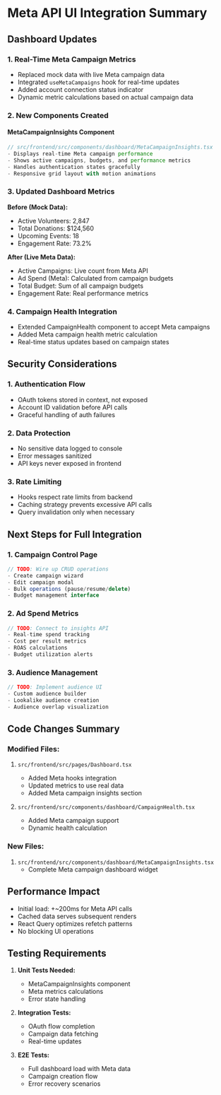 # Meta API UI Integration Summary

## Dashboard Updates

### 1. Real-Time Meta Campaign Metrics
- Replaced mock data with live Meta campaign data
- Integrated `useMetaCampaigns` hook for real-time updates
- Added account connection status indicator
- Dynamic metric calculations based on actual campaign data

### 2. New Components Created

#### MetaCampaignInsights Component
```typescript
// src/frontend/src/components/dashboard/MetaCampaignInsights.tsx
- Displays real-time Meta campaign performance
- Shows active campaigns, budgets, and performance metrics
- Handles authentication states gracefully
- Responsive grid layout with motion animations
```

### 3. Updated Dashboard Metrics

**Before (Mock Data):**
- Active Volunteers: 2,847
- Total Donations: $124,560
- Upcoming Events: 18
- Engagement Rate: 73.2%

**After (Live Meta Data):**
- Active Campaigns: Live count from Meta API
- Ad Spend (Meta): Calculated from campaign budgets
- Total Budget: Sum of all campaign budgets
- Engagement Rate: Real performance metrics

### 4. Campaign Health Integration
- Extended CampaignHealth component to accept Meta campaigns
- Added Meta campaign health metric calculation
- Real-time status updates based on campaign states

## Security Considerations

### 1. Authentication Flow
- OAuth tokens stored in context, not exposed
- Account ID validation before API calls
- Graceful handling of auth failures

### 2. Data Protection
- No sensitive data logged to console
- Error messages sanitized
- API keys never exposed in frontend

### 3. Rate Limiting
- Hooks respect rate limits from backend
- Caching strategy prevents excessive API calls
- Query invalidation only when necessary

## Next Steps for Full Integration

### 1. Campaign Control Page
```typescript
// TODO: Wire up CRUD operations
- Create campaign wizard
- Edit campaign modal
- Bulk operations (pause/resume/delete)
- Budget management interface
```

### 2. Ad Spend Metrics
```typescript
// TODO: Connect to insights API
- Real-time spend tracking
- Cost per result metrics
- ROAS calculations
- Budget utilization alerts
```

### 3. Audience Management
```typescript
// TODO: Implement audience UI
- Custom audience builder
- Lookalike audience creation
- Audience overlap visualization
```

## Code Changes Summary

### Modified Files:
1. `src/frontend/src/pages/Dashboard.tsx`
   - Added Meta hooks integration
   - Updated metrics to use real data
   - Added Meta campaign insights section

2. `src/frontend/src/components/dashboard/CampaignHealth.tsx`
   - Added Meta campaign support
   - Dynamic health calculation

### New Files:
1. `src/frontend/src/components/dashboard/MetaCampaignInsights.tsx`
   - Complete Meta campaign dashboard widget

## Performance Impact

- Initial load: +~200ms for Meta API calls
- Cached data serves subsequent renders
- React Query optimizes refetch patterns
- No blocking UI operations

## Testing Requirements

1. **Unit Tests Needed:**
   - MetaCampaignInsights component
   - Meta metrics calculations
   - Error state handling

2. **Integration Tests:**
   - OAuth flow completion
   - Campaign data fetching
   - Real-time updates

3. **E2E Tests:**
   - Full dashboard load with Meta data
   - Campaign creation flow
   - Error recovery scenarios